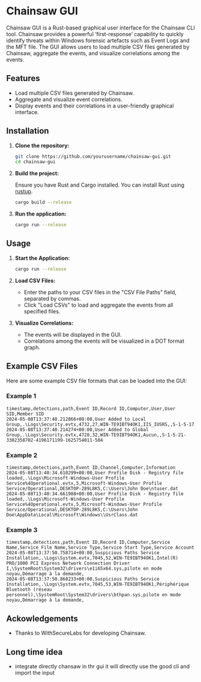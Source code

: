 # Chainsaw GUI

Chainsaw GUI is a Rust-based graphical user interface for the Chainsaw CLI tool. Chainsaw provides a powerful ‘first-response’ capability to quickly identify threats within Windows forensic artefacts such as Event Logs and the MFT file. The GUI allows users to load multiple CSV files generated by Chainsaw, aggregate the events, and visualize correlations among the events.

## Features

- Load multiple CSV files generated by Chainsaw.
- Aggregate and visualize event correlations.
- Display events and their correlations in a user-friendly graphical interface.

## Installation

1. **Clone the repository:**

    ```bash
    git clone https://github.com/yourusername/chainsaw-gui.git
    cd chainsaw-gui
    ```

2. **Build the project:**

    Ensure you have Rust and Cargo installed. You can install Rust using [rustup](https://rustup.rs/).

    ```bash
    cargo build --release
    ```

3. **Run the application:**

    ```bash
    cargo run --release
    ```

## Usage

1. **Start the Application:**

    ```bash
    cargo run --release
    ```

2. **Load CSV Files:**

    - Enter the paths to your CSV files in the "CSV File Paths" field, separated by commas.
    - Click "Load CSVs" to load and aggregate the events from all specified files.

3. **Visualize Correlations:**

    - The events will be displayed in the GUI.
    - Correlations among the events will be visualized in a DOT format graph.

## Example CSV Files

Here are some example CSV file formats that can be loaded into the GUI:

### Example 1

```csv
timestamp,detections,path,Event ID,Record ID,Computer,User,User SID,Member SID
2024-05-08T13:37:40.212866+00:00,User Added to Local Group,.\Logs\Security.evtx,4732,27,WIN-TE9IBT94OK1,IIS_IUSRS,,S-1-5-17
2024-05-08T13:37:40.214274+00:00,User Added to Global Group,.\Logs\Security.evtx,4728,32,WIN-TE9IBT94OK1,Aucun,,S-1-5-21-3302358702-4196171199-1625754011-504
```
### Example 2

```csv
timestamp,detections,path,Event ID,Channel,Computer,Information
2024-05-08T13:40:34.610299+00:00,User Profile Disk - Registry file loaded,.\Logs\Microsoft-Windows-User Profile Service%4Operational.evtx,5,Microsoft-Windows-User Profile Service/Operational,DESKTOP-289L8K5,C:\Users\John Doe\ntuser.dat
2024-05-08T13:40:34.661988+00:00,User Profile Disk - Registry file loaded,.\Logs\Microsoft-Windows-User Profile Service%4Operational.evtx,5,Microsoft-Windows-User Profile Service/Operational,DESKTOP-289L8K5,C:\Users\John Doe\AppData\Local\Microsoft\Windows\\UsrClass.dat
```
### Example 3

```csv
timestamp,detections,path,Event ID,Record ID,Computer,Service Name,Service File Name,Service Type,Service Start Type,Service Account
2024-05-08T13:37:50.758714+00:00,Suspicious Paths Service Installation,.\Logs\System.evtx,7045,52,WIN-TE9IBT94OK1,Intel(R) PRO/1000 PCI Express Network Connection Driver I,\SystemRoot\System32\drivers\e1i65x64.sys,pilote en mode noyau,Démarrage à la demande,
2024-05-08T13:37:50.868233+00:00,Suspicious Paths Service Installation,.\Logs\System.evtx,7045,53,WIN-TE9IBT94OK1,Périphérique Bluetooth (réseau personnel),\SystemRoot\System32\drivers\bthpan.sys,pilote en mode noyau,Démarrage à la demande,
```

## Ackowledgements
  - Thanks to WithSecureLabs for developing Chainsaw.
## Long time idea
  - integrate directly chansaw in thr gui it will directly use the good cli and import the input
